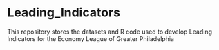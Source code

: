 # Leading_Indicators
This repository stores the datasets and R code used to develop Leading Indicators for the Economy League of Greater Philadelphia
